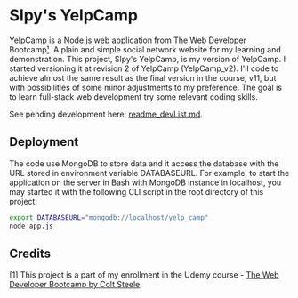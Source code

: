 # Slpy's YelpCamp
YelpCamp is a Node.js web application from The Web Developer Bootcamp[¹](#credits). A plain and simple social network website for my learning and demonstration. This project, Slpy's YelpCamp, is my version of YelpCamp. I started versioning it at revision 2 of YelpCamp (YelpCamp_v2). I'll code to achieve almost the same result as the final version in the course, v11, but with possibilities of some minor adjustments to my preference. The goal is to learn full-stack web development try some relevant coding skills.

See pending development here: [readme_devList.md](readme_devList.md).

## Deployment
The code use MongoDB to store data and it access the database with the URL stored in environment variable DATABASEURL. For example, to start the application on the server in Bash with MongoDB instance in localhost, you may started it with the following CLI script in the root directory of this project: 
```bash
export DATABASEURL="mongodb://localhost/yelp_camp"
node app.js
```

## Credits
[1] This project is a part of my enrollment in the Udemy course - [The Web Developer Bootcamp by Colt Steele](https://www.udemy.com/the-web-developer-bootcamp/).
